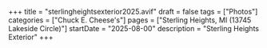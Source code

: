 +++
title = "sterlingheightsexterior2025.avif"
draft = false 
tags = ["Photos"]
categories = ["Chuck E. Cheese's"]
pages = ["Sterling Heights, MI (13745 Lakeside Circle)"]
startDate = "2025-08-00"
description = "Sterling Heights Exterior"
+++
